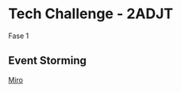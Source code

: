 # Tech Challenge - 2ADJT
Fase 1

## Event Storming
[Miro](https://miro.com/app/board/uXjVOXLcUnw=/?share_link_id=171517775181)